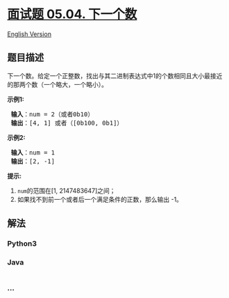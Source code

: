 # [面试题 05.04. 下一个数](https://leetcode.cn/problems/closed-number-lcci)

[English Version](/lcci/05.04.Closed%20Number/README_EN.md)

## 题目描述

<!-- 这里写题目描述 -->
<p>下一个数。给定一个正整数，找出与其二进制表达式中1的个数相同且大小最接近的那两个数（一个略大，一个略小）。</p>
<p> <strong>示例1:</strong></p>
<pre>
<strong> 输入</strong>：num = 2（或者0b10）
<strong> 输出</strong>：[4, 1] 或者（[0b100, 0b1]）
</pre>
<p> <strong>示例2:</strong></p>
<pre>
<strong> 输入</strong>：num = 1
<strong> 输出</strong>：[2, -1]
</pre>
<p> <strong>提示:</strong></p>
<ol>
<li><code>num</code>的范围在[1, 2147483647]之间；</li>
<li>如果找不到前一个或者后一个满足条件的正数，那么输出 -1。</li>
</ol>

## 解法

<!-- 这里可写通用的实现逻辑 -->
<!-- tabs:start -->

### **Python3**

<!-- 这里可写当前语言的特殊实现逻辑 -->



### **Java**

<!-- 这里可写当前语言的特殊实现逻辑 -->

```java

```

### **...**

```

```


